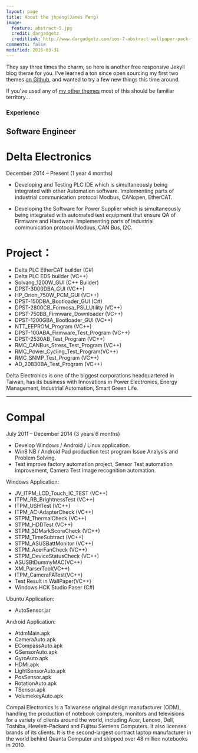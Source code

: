 ```yaml
---
layout: page
title: About the jhpeng(James Peng)
image:
  feature: abstract-5.jpg
  credit: dargadgetz
  creditlink: http://www.dargadgetz.com/ios-7-abstract-wallpaper-pack-for-iphone-5-and-ipod-touch-retina/
comments: false
modified: 2016-03-31
---
```


They say three times the charm, so here is another free responsive Jekyll blog theme for you. I've learned a ton since open sourcing my first two themes [on Github](http://github.com/mmistakes), and wanted to try a few new things this time around. 

If you've used any of [my other themes](http://mademistakes.com/work/jekyll-themes/) most of this should be familiar territory...

### Experience

## Software Engineer

# Delta Electronics

December 2014 – Present (1 year 4 months)

- Developing and Testing PLC IDE which is simultaneously being integrated with other Automation
software. Implementing parts of industrial communication protocol Modbus, CANopen, EtherCAT.

- Developing the Software for Power Supplier which is simultaneously being integrated with automated test equipment that ensure QA of Firmware and Hardware. Implementing parts of industrial communication protocol Modbus, CAN Bus, I2C.

# Project：
* Delta PLC EtherCAT builder (C#)
* Delta PLC EDS builder (VC++)
* Solvang_1200W_GUI (C++ Builder)
* DPST-3000DBA_GUI (VC++)
* HP_Orion_750W_PCM_GUI (VC++)
* DPST-150DBA_Bootloader_GUI (C#)
* DPST-2800CB_Formosa_PSU_Utility (VC++)
* DPST-750BB_Firmware_Downloader (VC++)
* DPST-1200GBA_Bootloader_GUI (VC++)
* NTT_EEPROM_Program (VC++)
* DPST-100ABA_Firmware_Test_Program (VC++)
* DPST-2530AB_Test_Program (VC++)
* RMC_CANBus_Stress_Test_Program (VC++)
* RMC_Power_Cycling_Test_Program(VC++)
* RMC_SNMP_Test_Program (VC++)
* AD_20830BA_Test_Program (VC++)

Delta Electronics is one of the biggest corporations headquartered in Taiwan, has its business with Innovations in Power Electronics, Energy Management, Industrial Automation, Smart Green Life.

----------------

# Compal

July 2011 – December 2014 (3 years 6 months)

- Develop Windows / Android / Linux application.
- Win8 NB / Android Pad production test program Issue Analysis and Problem Solving.
- Test improve factory automation project, Sensor Test automation improvement, Camera Test image recognition automation.

Windows Application:
* JV_ITPM_LCD_Touch_IC_TEST (VC++)
* ITPM_RB_BrightnessTest (VC++)
* ITPM_USHTest (VC++)
* ITPM_AC-AdapterCheck (VC++)
* STPM_ThermalCheck (VC++)
* STPM_HDDTest (VC++)
* STPM_3DMarkScoreCheck (VC++)
* STPM_TimeSubtract (VC++)
* STPM_ASUSBattMonitor (VC++)
* STPM_AcerFanCheck (VC++)
* STPM_DeviceStatusCheck (VC++)
* ASUSBtDummyMAC(VC++)
* XMLParserTool(VC++)
* ITPM_CameraFATest(VC++)
* Test Result in WallPaper(VC++)
* Windows HCK Studio Paser (C#)

Ubuntu Application:
* AutoSensor.jar

Android Application:
* AtdmMain.apk
* CameraAuto.apk
* ECompassAuto.apk
* GSensorAuto.apk
* GyroAuto.apk
* HDMI.apk
* LightSensorAuto.apk
* PosSensor.apk
* RotationAuto.apk
* TSensor.apk
* VolumekeyAuto.apk

Compal Electronics is a Taiwanese original design manufacturer (ODM), handling the production of notebook computers, monitors and televisions for a variety of clients around the world, including Acer, Lenovo, Dell, Toshiba, Hewlett-Packard and Fujitsu Siemens Computers. It also licenses brands of its clients. It is the second-largest contract laptop manufacturer in the world behind Quanta Computer and shipped over 48 million notebooks in 2010.

